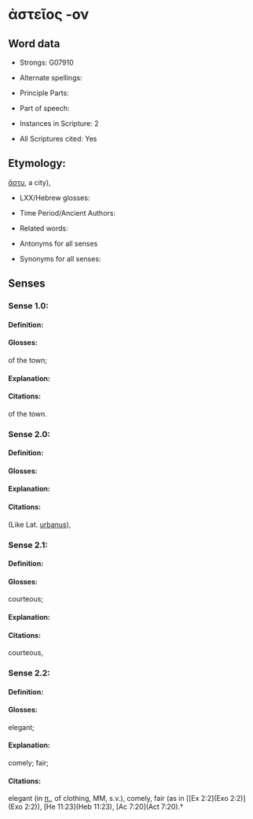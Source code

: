 # ἀστεῖος -ον

<!-- Status: S2=NeedsEdits -->
<!-- Lexica used for edits:   -->

## Word data

* Strongs: G07910

* Alternate spellings:



* Principle Parts: 


* Part of speech: 


* Instances in Scripture: 2

* All Scriptures cited: Yes

## Etymology: 

[ἄστυ](), a city),

* LXX/Hebrew glosses: 


* Time Period/Ancient Authors: 


* Related words: 

* Antonyms for all senses

* Synonyms for all senses: 


## Senses 


### Sense  1.0: 

#### Definition: 

#### Glosses: 

of the town; 

#### Explanation: 


#### Citations: 

of the town.

### Sense  2.0: 

#### Definition: 


#### Glosses:



#### Explanation:



#### Citations: 

(Like Lat. [urbanus]()),

### Sense  2.1: 

#### Definition: 

#### Glosses: 

courteous; 

#### Explanation: 


#### Citations: 

courteous,

### Sense  2.2: 

#### Definition: 

#### Glosses: 

elegant; 

#### Explanation: 

comely; 
fair; 

#### Citations: 

elegant (in [π.](), of clothing, MM, s.v.), comely, fair (as in [[Ex 2:2](Exo 2:2)](Exo 2:2)), [He 11:23](Heb 11:23), [Ac 7:20](Act 7:20).†
